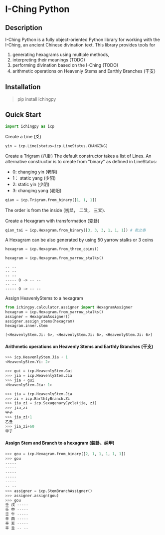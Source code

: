 # I-Ching Python

## Description
I-Ching Python is a fully object-oriented Python library for working with the I-Ching, an ancient Chinese divination text. 
This library provides tools for 
1. generating hexagrams using multiple methods, 
2. interpreting their meanings   (TODO)
3. performing divination based on the I-Ching (TODO)
4. arithmetic operations on Heavenly Stems and Earthly Branches (干支)


## Installation

> pip install ichingpy

## Quick Start


```python
import ichingpy as icp
```

Create a Line  (爻)
```python
yin = icp.Line(status=icp.LineStatus.CHANGING)
```

Create a Trigram (八卦)
The default constructor takes a list of Lines. An alternative constructor is to create from "binary" as defined in LineStatus:

 - 0: changing yin (老阴)
 - 1： static yang (少阳)
 - 2: static yin (少阴)
 - 3: changing yang (老阳)

```python
qian = icp.Trigram.from_binary([1, 1, 1])
```
The order is from the inside (初爻， 二爻， 三爻).

Create a Hexagram with transformation (变卦)
```python
qian_tai = icp.Hexagram.from_binary([3, 3, 3, 1, 1, 1]) # 乾之泰
```

A Hexagram can be also generated by using 50 yarrow stalks or 3 coins
```python 
hexagram = icp.Hexagram.from_three_coins()

```
```python 
hexagram = icp.Hexagram.from_yarrow_stalks()
```

```
-- --
-- --
-- --
----- O -> -- --
-- --
----- O -> -- --
```

Assign HeavenlyStems to a hexagram
```python
from ichingpy.calculator.assigner import HexagramAssigner
hexagram = icp.Hexagram.from_yarrow_stalks()
assigner = HexagramAssigner()
assigner.assign_stems(hexagram)
hexagram.inner.stem
```
```
[<HeavenlyStem.Ji: 6>, <HeavenlyStem.Ji: 6>, <HeavenlyStem.Ji: 6>]
```

#### Arithmetic operations on Heavenly Stems and Earthly Branches (干支)

```python
>>> icp.HeavenlyStem.Jia + 1
<HeavenlyStem.Yi: 2>

>>> gui = icp.HeavenlyStem.Gui
>>> jia = icp.HeavenlyStem.Jia
>>> jia + gui 
<HeavenlyStem.Jia: 1>
```
```python
>>> jia = icp.HeavenlyStem.Jia 
>>> zi = icp.EarthlyBranch.Zi
>>> jia_zi = icp.SexagenaryCycle(jia, zi)
>>> jia_zi
甲子
>>> jia_zi+1
乙丑
>>> jia_zi+60
甲子
```
#### Assign Stem and Branch to a hexagram (装卦、纳甲)
```python
>>> gou = icp.Hexagram.from_binary([2, 1, 1, 1, 1, 1]) 
>>> gou
-----
-----
-----
-----
-----
-- --
>>> assigner = icp.StemBranchAssigner()
>>> assigner.assign(gou) 
>>> gou
壬 戌 -----
壬 申 -----
壬 午 -----
辛 酉 -----
辛 亥 -----
辛 丑 -- --
```
